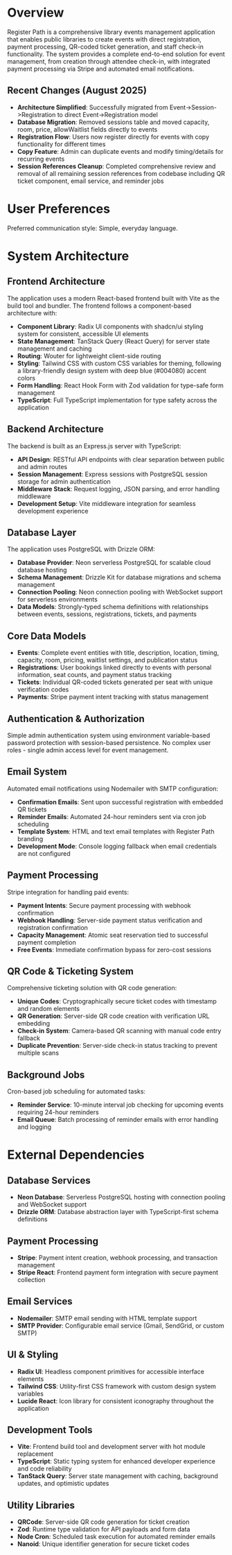 # Overview

Register Path is a comprehensive library events management application that enables public libraries to create events with direct registration, payment processing, QR-coded ticket generation, and staff check-in functionality. The system provides a complete end-to-end solution for event management, from creation through attendee check-in, with integrated payment processing via Stripe and automated email notifications.

## Recent Changes (August 2025)

- **Architecture Simplified**: Successfully migrated from Event->Session->Registration to direct Event->Registration model
- **Database Migration**: Removed sessions table and moved capacity, room, price, allowWaitlist fields directly to events
- **Registration Flow**: Users now register directly for events with copy functionality for different times
- **Copy Feature**: Admin can duplicate events and modify timing/details for recurring events
- **Session References Cleanup**: Completed comprehensive review and removal of all remaining session references from codebase including QR ticket component, email service, and reminder jobs

# User Preferences

Preferred communication style: Simple, everyday language.

# System Architecture

## Frontend Architecture

The application uses a modern React-based frontend built with Vite as the build tool and bundler. The frontend follows a component-based architecture with:

- **Component Library**: Radix UI components with shadcn/ui styling system for consistent, accessible UI elements
- **State Management**: TanStack Query (React Query) for server state management and caching
- **Routing**: Wouter for lightweight client-side routing
- **Styling**: Tailwind CSS with custom CSS variables for theming, following a library-friendly design system with deep blue (#004080) accent colors
- **Form Handling**: React Hook Form with Zod validation for type-safe form management
- **TypeScript**: Full TypeScript implementation for type safety across the application

## Backend Architecture

The backend is built as an Express.js server with TypeScript:

- **API Design**: RESTful API endpoints with clear separation between public and admin routes
- **Session Management**: Express sessions with PostgreSQL session storage for admin authentication
- **Middleware Stack**: Request logging, JSON parsing, and error handling middleware
- **Development Setup**: Vite middleware integration for seamless development experience

## Database Layer

The application uses PostgreSQL with Drizzle ORM:

- **Database Provider**: Neon serverless PostgreSQL for scalable cloud database hosting
- **Schema Management**: Drizzle Kit for database migrations and schema management
- **Connection Pooling**: Neon connection pooling with WebSocket support for serverless environments
- **Data Models**: Strongly-typed schema definitions with relationships between events, sessions, registrations, tickets, and payments

## Core Data Models

- **Events**: Complete event entities with title, description, location, timing, capacity, room, pricing, waitlist settings, and publication status
- **Registrations**: User bookings linked directly to events with personal information, seat counts, and payment status tracking
- **Tickets**: Individual QR-coded tickets generated per seat with unique verification codes
- **Payments**: Stripe payment intent tracking with status management

## Authentication & Authorization

Simple admin authentication system using environment variable-based password protection with session-based persistence. No complex user roles - single admin access level for event management.

## Email System

Automated email notifications using Nodemailer with SMTP configuration:

- **Confirmation Emails**: Sent upon successful registration with embedded QR tickets
- **Reminder Emails**: Automated 24-hour reminders sent via cron job scheduling
- **Template System**: HTML and text email templates with Register Path branding
- **Development Mode**: Console logging fallback when email credentials are not configured

## Payment Processing

Stripe integration for handling paid events:

- **Payment Intents**: Secure payment processing with webhook confirmation
- **Webhook Handling**: Server-side payment status verification and registration confirmation
- **Capacity Management**: Atomic seat reservation tied to successful payment completion
- **Free Events**: Immediate confirmation bypass for zero-cost sessions

## QR Code & Ticketing System

Comprehensive ticketing solution with QR code generation:

- **Unique Codes**: Cryptographically secure ticket codes with timestamp and random elements
- **QR Generation**: Server-side QR code creation with verification URL embedding
- **Check-in System**: Camera-based QR scanning with manual code entry fallback
- **Duplicate Prevention**: Server-side check-in status tracking to prevent multiple scans

## Background Jobs

Cron-based job scheduling for automated tasks:

- **Reminder Service**: 10-minute interval job checking for upcoming events requiring 24-hour reminders
- **Email Queue**: Batch processing of reminder emails with error handling and logging

# External Dependencies

## Database Services
- **Neon Database**: Serverless PostgreSQL hosting with connection pooling and WebSocket support
- **Drizzle ORM**: Database abstraction layer with TypeScript-first schema definitions

## Payment Processing
- **Stripe**: Payment intent creation, webhook processing, and transaction management
- **Stripe React**: Frontend payment form integration with secure payment collection

## Email Services
- **Nodemailer**: SMTP email sending with HTML template support
- **SMTP Provider**: Configurable email service (Gmail, SendGrid, or custom SMTP)

## UI & Styling
- **Radix UI**: Headless component primitives for accessible interface elements
- **Tailwind CSS**: Utility-first CSS framework with custom design system variables
- **Lucide React**: Icon library for consistent iconography throughout the application

## Development Tools
- **Vite**: Frontend build tool and development server with hot module replacement
- **TypeScript**: Static typing system for enhanced developer experience and code reliability
- **TanStack Query**: Server state management with caching, background updates, and optimistic updates

## Utility Libraries
- **QRCode**: Server-side QR code generation for ticket creation
- **Zod**: Runtime type validation for API payloads and form data
- **Node Cron**: Scheduled task execution for automated reminder emails
- **Nanoid**: Unique identifier generation for secure ticket codes